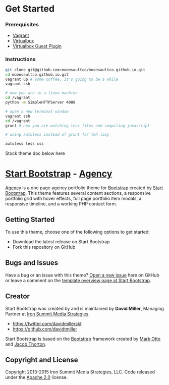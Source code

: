 # Get Started

### Prerequisites

* [Vagrant](https://www.vagrantup.com)
* [Virtualbox](https://www.virtualbox.org/wiki/Downloads)
* [Virtualbox Guest Plugin](http://kvz.io/blog/2013/01/16/vagrant-tip-keep-virtualbox-guest-additions-in-sync/)


### Instructions

```bash
git clone git@github.com:moonsaultco/moonsaultco.github.io.git
cd moonsaultco.github.io.git
vagrant up # some coffee, it's going to be a while
vagrant ssh

# now you are in a linux machine
cd /vagrant
python -m SimpleHTTPServer 4000

# open a new terminal window
vagrant ssh
cd /vagrant
grunt # now you are watching less files and compiling javascript

# using autoless instead of grunt for teh lazy

autoless less css

```



Stock theme doc below here

# [Start Bootstrap](http://startbootstrap.com/) - [Agency](http://startbootstrap.com/template-overviews/agency/)

[Agency](http://startbootstrap.com/template-overviews/agency/) is a one page agency portfolio theme for [Bootstrap](http://getbootstrap.com/) created by [Start Bootstrap](http://startbootstrap.com/). This theme features several content sections, a responsive portfolio grid with hover effects, full page portfolio item modals, a responsive timeline, and a working PHP contact form.

## Getting Started

To use this theme, choose one of the following options to get started:
* Download the latest release on Start Bootstrap
* Fork this repository on GitHub

## Bugs and Issues

Have a bug or an issue with this theme? [Open a new issue](https://github.com/IronSummitMedia/startbootstrap-agency/issues) here on GitHub or leave a comment on the [template overview page at Start Bootstrap](http://startbootstrap.com/template-overviews/agency/).

## Creator

Start Bootstrap was created by and is maintained by **David Miller**, Managing Partner at [Iron Summit Media Strategies](http://www.ironsummitmedia.com/).

* https://twitter.com/davidmillerskt
* https://github.com/davidtmiller

Start Bootstrap is based on the [Bootstrap](http://getbootstrap.com/) framework created by [Mark Otto](https://twitter.com/mdo) and [Jacob Thorton](https://twitter.com/fat).

## Copyright and License

Copyright 2013-2015 Iron Summit Media Strategies, LLC. Code released under the [Apache 2.0](https://github.com/IronSummitMedia/startbootstrap-agency/blob/gh-pages/LICENSE) license.
